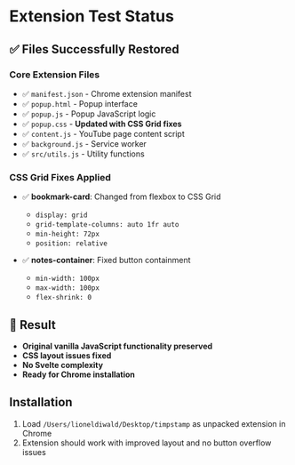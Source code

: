# Extension Test Status

## ✅ Files Successfully Restored

### Core Extension Files
- ✅ `manifest.json` - Chrome extension manifest
- ✅ `popup.html` - Popup interface 
- ✅ `popup.js` - Popup JavaScript logic
- ✅ `popup.css` - **Updated with CSS Grid fixes**
- ✅ `content.js` - YouTube page content script
- ✅ `background.js` - Service worker
- ✅ `src/utils.js` - Utility functions

### CSS Grid Fixes Applied
- ✅ **bookmark-card**: Changed from flexbox to CSS Grid
  - `display: grid`
  - `grid-template-columns: auto 1fr auto`
  - `min-height: 72px`
  - `position: relative`

- ✅ **notes-container**: Fixed button containment
  - `min-width: 100px`
  - `max-width: 100px` 
  - `flex-shrink: 0`

## 🎯 Result
- **Original vanilla JavaScript functionality preserved**
- **CSS layout issues fixed**
- **No Svelte complexity**
- **Ready for Chrome installation**

## Installation
1. Load `/Users/lioneldiwald/Desktop/timpstamp` as unpacked extension in Chrome
2. Extension should work with improved layout and no button overflow issues
